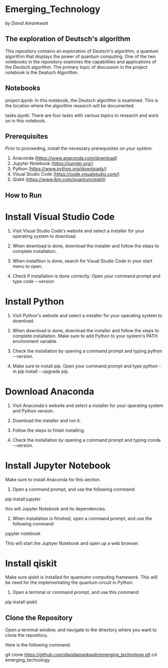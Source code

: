 # Emerging_Technology

*by David Amankwah*

## The exploration of Deutsch's algorithm

This repository contains an exploration of Deutsch's algorithm, a quantum algorithm that displays the power of quantum computing. One of the two notebooks in the repository examines the capabilities and applications of the Deutsch algorithm. The primary topic of discussion in the project notebook is the Deatuch Algorithm.

## Notebooks
project.ipynb: In this notebook, the Deutsch algorithm is examined. This is the location where the algorithm research will be documented. 

tasks.ipynb: There are four tasks with various topics to research and work on in this notebook.

## Prerequisites
Prior to proceeding, install the necessary prerequisites on your system.

1. Anaconda (https://www.anaconda.com/download)
2. Jupyter Notebook (https://jupyter.org/)
3. Python (https://www.python.org/downloads/)
4. Visual Studio Code (https://code.visualstudio.com/)
5. Qiskit (https://www.ibm.com/quantum/qiskit)

## How to Run

# Install Visual Studio Code
1. Visit Visual Studio Code's website and select a installer for your operating system to download.

2. When download is done, download the installer and follow the steps to complete installation.

3. When installtion is done, search for Visual Studio Code in your start menu to open.

4. Check if installation is done correctly. Open your command prompt and type code --version


# Install Python
1. Visit Python's website and select a installer for your operating system to download.

2. When download is done, download the installer and follow the steps to complete installation. Make sure to add Python to your system's PATH environment variable.

3. Check the installation by opening a command prompt and typing  python --version.

4. Make sure to install pip. Open your command prompt and type python -m pip install --upgrade pip.

# Download Anaconda
1. Visit Anaconda's website and select a installer for your operating system and Python version.

2. Download the installer and run it.

3. Follow the steps to finish installing.

4. Check the installation by opening a command prompt and typing conda --version.


# Install Jupyter Notebook
Make sure to install Anaconda for this section.

1. Open a command prompt, and use the following command:

 pip install jupyter

 this will Jupyter Notebook and its dependencies.

2. When installation is finished, open a command prompt, and use the following command:

jupyter notebook

This will start the Juptyer Notebook and open up a web browser.



# Install qiskit
Make sure qiskit is installed for quantumn computing framework. This will be need for the implementating the quantum circuit in Python: 

1. Open a terminal or command prompt, and use this command:

pip install qiskit


## Clone the Repository
Open a terminal window, and navigate to the directory where you want to clone the repository.

Here is the following command: 

git clone https://github.com/davidamankwah/emerging_technology.git
cd emerging_technology
